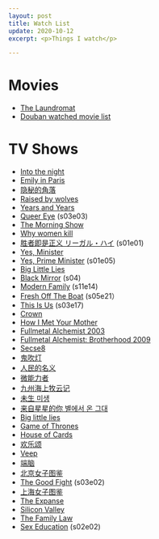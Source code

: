 ```yaml
---
layout: post
title: Watch List
update: 2020-10-12
excerpt: <p>Things I watch</p>

---
```


# Movies

* [The Laundromat](https://www.imdb.com/title/tt5865326/)
* [Douban watched movie list](https://movie.douban.com/people/58048467/)

# TV Shows

* [Into the night](https://www.imdb.com/title/tt10919486/)
* [Emily in Paris](https://www.imdb.com/title/tt8962124/)
* [隐秘的角落](https://movie.douban.com/subject/33404425/)
* [Raised by wolves](https://www.imdb.com/title/tt9170108/)
* [Years and Years](https://www.imdb.com/title/tt8694364/)
* [Queer Eye](https://www.imdb.com/title/tt7259746/) (s03e03)
* [The Morning Show](https://www.imdb.com/title/tt7203552/)
* [Why women kill](https://www.imdb.com/title/tt9054904/)
* [胜者即是正义 リーガル・ハイ](https://www.imdb.com/title/tt2276587/?ref_=nv_sr_1?ref_=nv_sr_1) (s01e01)
* [Yes, Minister](https://www.imdb.com/title/tt0080306/)
* [Yes, Prime Minister](https://www.imdb.com/title/tt0086831/) (s01e05)
* [Big Little Lies](https://www.imdb.com/title/tt3920596/)
* [Black Mirror](http://www.imdb.com/title/tt2085059/) (s04)
* [Modern Family](http://www.imdb.com/title/tt1442437/) (s11e14)
* [Fresh Off The Boat](http://www.imdb.com/title/tt3551096/) (s05e21）
* [This Is Us](https://www.imdb.com/title/tt5555260/) (s03e17)
* [Crown](http://www.imdb.com/title/tt4786824/)
* [How I Met Your Mother](http://www.imdb.com/title/tt0460649/)
* [Fullmetal Alchemist 2003](http://www.imdb.com/title/tt0421357/)
* [Fullmetal Alchemist: Brotherhood 2009](http://www.imdb.com/title/tt1355642/)
* [Secse8](http://www.imdb.com/title/tt2431438/)
* [鬼吹灯](http://www.imdb.com/title/tt6413278/)
* [人民的名义](http://www.imdb.com/title/tt6742348/)
* [微能力者](https://movie.douban.com/subject/26774711/)
* [九州海上牧云记](https://movie.douban.com/subject/26322999/)
* [未生 미생](https://movie.douban.com/subject/25870057/)
* [来自星星的你 별에서 온 그대](https://movie.douban.com/subject/25698722/)
* [Big little lies](http://www.imdb.com/title/tt3920596/)
* [Game of Thrones](http://www.imdb.com/title/tt0944947/)
* [House of Cards](http://www.imdb.com/title/tt1856010/)
* [欢乐颂](https://movie.douban.com/subject/26743573/)
* [Veep](http://www.imdb.com/title/tt1759761)
* [端脑](https://movie.douban.com/subject/27006122/)
* [北京女子图鉴](https://movie.douban.com/subject/27176635/)
* [The Good Fight](http://www.imdb.com/title/tt5853176/) (s03e02)
* [上海女子图鉴](https://movie.douban.com/subject/27185556/)
* [The Expanse](http://www.imdb.com/title/tt3230854/)
* [Silicon Valley](http://www.imdb.com/title/tt2575988/)
* [The Family Law](https://www.imdb.com/title/tt4683342/)
* [Sex Education](https://www.imdb.com/title/tt7767422/) (s02e02)
